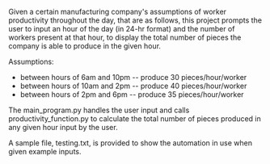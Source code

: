 Given a certain manufacturing company's assumptions of worker productivity throughout the day, that are as follows, this project prompts the user to input an hour of the day (in 24-hr format) and the number of workers present at that hour, to display the total number of pieces the company is able to produce in the given hour.

Assumptions:
- between hours of 6am and 10pm -- produce 30 pieces/hour/worker
- between hours of 10am and 2pm -- produce 40 pieces/hour/worker
- between hours of 2pm and 6pm -- produce 35 pieces/hour/worker

The main_program.py handles the user input and calls productivity_function.py to calculate the total number of pieces produced in any given hour input by the user.

A sample file, testing.txt, is provided to show the automation in use when given example inputs.
